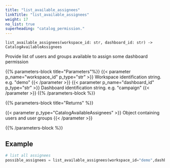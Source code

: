 ```yaml
---
title: "list_available_assignees"
linkTitle: "list_available_assignees"
weight: 17
no_list: true
superheading: "catalog_permission."
---
```




``list_available_assignees(workspace_id: str, dashboard_id: str) -> CatalogAvailableAssignees``

Provide list of users and groups available to assign some dashboard permission

{{% parameters-block  title="Parameters"%}}
{{< parameter p_name="workspace_id" p_type="str" >}}
Workspace identification string. e.g. "demo"
{{< /parameter >}}
{{< parameter p_name="dashboard_id" p_type="str" >}}
Dashboard identification string. e.g. "campaign"
{{< /parameter >}}
{{% /parameters-block %}}

{{% parameters-block title="Returns" %}}

{{< parameter p_type="CatalogAvailableAssignees" >}}
Object containing users and user groups
{{< /parameter >}}

{{% /parameters-block %}}

## Example

```python
# list all assignees
possible_assignees = list_available_assignees(workspace_id="demo",dashboard_id="sales")
```

